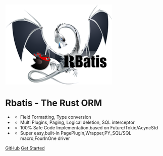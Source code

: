 ![logo](logo.png )

# Rbatis - The Rust ORM

* - Field Formatting, Type conversion
* - Multi Plugins, Paging, Logical deletion, SQL interceptor
* - 100% Safe Code Implementation,based on Future/Tokio/AcyncStd
* - Super easy,built-in PagePlugin,Wrapper,PY_SQL/SQL macro,FourInOne driver

[GitHub](https://github.com/rbatis/rbatis)
[Get Started](#Rbatis-init)